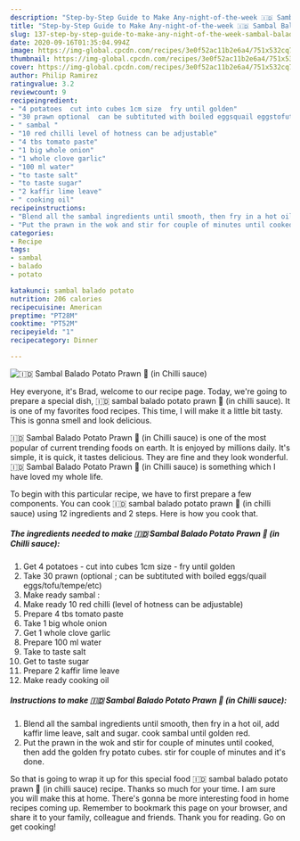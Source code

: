 ```yaml
---
description: "Step-by-Step Guide to Make Any-night-of-the-week 🇮🇩 Sambal Balado Potato Prawn 🦐 (in Chilli sauce)"
title: "Step-by-Step Guide to Make Any-night-of-the-week 🇮🇩 Sambal Balado Potato Prawn 🦐 (in Chilli sauce)"
slug: 137-step-by-step-guide-to-make-any-night-of-the-week-sambal-balado-potato-prawn-in-chilli-sauce
date: 2020-09-16T01:35:04.994Z
image: https://img-global.cpcdn.com/recipes/3e0f52ac11b2e6a4/751x532cq70/🇮🇩-sambal-balado-potato-prawn-🦐-in-chilli-sauce-recipe-main-photo.jpg
thumbnail: https://img-global.cpcdn.com/recipes/3e0f52ac11b2e6a4/751x532cq70/🇮🇩-sambal-balado-potato-prawn-🦐-in-chilli-sauce-recipe-main-photo.jpg
cover: https://img-global.cpcdn.com/recipes/3e0f52ac11b2e6a4/751x532cq70/🇮🇩-sambal-balado-potato-prawn-🦐-in-chilli-sauce-recipe-main-photo.jpg
author: Philip Ramirez
ratingvalue: 3.2
reviewcount: 9
recipeingredient:
- "4 potatoes  cut into cubes 1cm size  fry until golden"
- "30 prawn optional  can be subtituted with boiled eggsquail eggstofutempeetc"
- " sambal "
- "10 red chilli level of hotness can be adjustable"
- "4 tbs tomato paste"
- "1 big whole onion"
- "1 whole clove garlic"
- "100 ml water"
- "to taste salt"
- "to taste sugar"
- "2 kaffir lime leave"
- " cooking oil"
recipeinstructions:
- "Blend all the sambal ingredients until smooth, then fry in a hot oil, add kaffir lime leave, salt and sugar. cook sambal until golden red."
- "Put the prawn in the wok and stir for couple of minutes until cooked, then add the golden fry potato cubes. stir for couple of minutes and it&#39;s done."
categories:
- Recipe
tags:
- sambal
- balado
- potato

katakunci: sambal balado potato 
nutrition: 206 calories
recipecuisine: American
preptime: "PT28M"
cooktime: "PT52M"
recipeyield: "1"
recipecategory: Dinner

---
```



![🇮🇩 Sambal Balado Potato Prawn 🦐 (in Chilli sauce)](https://img-global.cpcdn.com/recipes/3e0f52ac11b2e6a4/751x532cq70/🇮🇩-sambal-balado-potato-prawn-🦐-in-chilli-sauce-recipe-main-photo.jpg)

Hey everyone, it's Brad, welcome to our recipe page. Today, we're going to prepare a special dish, 🇮🇩 sambal balado potato prawn 🦐 (in chilli sauce). It is one of my favorites food recipes. This time, I will make it a little bit tasty. This is gonna smell and look delicious.

🇮🇩 Sambal Balado Potato Prawn 🦐 (in Chilli sauce) is one of the most popular of current trending foods on earth. It is enjoyed by millions daily. It's simple, it is quick, it tastes delicious. They are fine and they look wonderful. 🇮🇩 Sambal Balado Potato Prawn 🦐 (in Chilli sauce) is something which I have loved my whole life.




To begin with this particular recipe, we have to first prepare a few components. You can cook 🇮🇩 sambal balado potato prawn 🦐 (in chilli sauce) using 12 ingredients and 2 steps. Here is how you cook that.

<!--inarticleads1-->

##### The ingredients needed to make 🇮🇩 Sambal Balado Potato Prawn 🦐 (in Chilli sauce):

1. Get 4 potatoes - cut into cubes 1cm size - fry until golden
1. Take 30 prawn (optional ; can be subtituted with boiled eggs/quail eggs/tofu/tempe/etc)
1. Make ready  sambal :
1. Make ready 10 red chilli (level of hotness can be adjustable)
1. Prepare 4 tbs tomato paste
1. Take 1 big whole onion
1. Get 1 whole clove garlic
1. Prepare 100 ml water
1. Take to taste salt
1. Get to taste sugar
1. Prepare 2 kaffir lime leave
1. Make ready  cooking oil




<!--inarticleads2-->

##### Instructions to make 🇮🇩 Sambal Balado Potato Prawn 🦐 (in Chilli sauce):

1. Blend all the sambal ingredients until smooth, then fry in a hot oil, add kaffir lime leave, salt and sugar. cook sambal until golden red.
1. Put the prawn in the wok and stir for couple of minutes until cooked, then add the golden fry potato cubes. stir for couple of minutes and it&#39;s done.




So that is going to wrap it up for this special food 🇮🇩 sambal balado potato prawn 🦐 (in chilli sauce) recipe. Thanks so much for your time. I am sure you will make this at home. There's gonna be more interesting food in home recipes coming up. Remember to bookmark this page on your browser, and share it to your family, colleague and friends. Thank you for reading. Go on get cooking!
